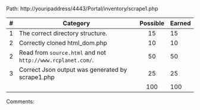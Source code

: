 Path: http://youripaddress/4443/Portal/inventory/scrape1.php

| # |  Category                                                                                           | Possible | Earned|
|---|-----------------------------------------------------------------------------------------------------|:--------:|:------|
| 1 | The correct directory structure.                                                                    |   15     |   15  |
| 2 | Correctly cloned html_dom.php                                                                       |   10     |   10  |
| 2 | Read from `source.html` and not `http://www.rcplanet.com/`.                                         |   50     |   50  |
| 3 | Correct Json output was generated by scrape1.php                                                    |   25     |   25  |
|   |                                                                                                     |   100    |  100  |

Comments:
